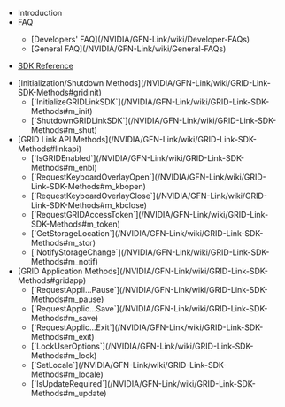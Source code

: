 * Introduction
* FAQ
	<dl>
	   <ul>
		  <li>[Developers' FAQ](/NVIDIA/GFN-Link/wiki/Developer-FAQs)</li>
		  <li>[General FAQ](/NVIDIA/GFN-Link/wiki/General-FAQs)</li>
	   </ul>
	</dl>
* [SDK Reference](/NVIDIA/GFN-Link/wiki/GRID-Link-SDK-Methods)
<dl>
	<ul>
		<li>[Initialization/Shutdown Methods](/NVIDIA/GFN-Link/wiki/GRID-Link-SDK-Methods#gridinit)
			<ul>
				<li>[`InitializeGRIDLinkSDK`](/NVIDIA/GFN-Link/wiki/GRID-Link-SDK-Methods#m_init)</li>
				<li>[`ShutdownGRIDLinkSDK`](/NVIDIA/GFN-Link/wiki/GRID-Link-SDK-Methods#m_shut)</li>
			</ul>
		</li>
		<li>[GRID Link API Methods](/NVIDIA/GFN-Link/wiki/GRID-Link-SDK-Methods#linkapi)
			<ul>
				<li>[`IsGRIDEnabled`](/NVIDIA/GFN-Link/wiki/GRID-Link-SDK-Methods#m_enbl)</li>
				<li>[`RequestKeyboardOverlayOpen`](/NVIDIA/GFN-Link/wiki/GRID-Link-SDK-Methods#m_kbopen)</li>
				<li>[`RequestKeyboardOverlayClose`](/NVIDIA/GFN-Link/wiki/GRID-Link-SDK-Methods#m_kbclose)</li>
				<li>[`RequestGRIDAccessToken`](/NVIDIA/GFN-Link/wiki/GRID-Link-SDK-Methods#m_token)</li>
				<li>[`GetStorageLocation`](/NVIDIA/GFN-Link/wiki/GRID-Link-SDK-Methods#m_stor)</li>
				<li>[`NotifyStorageChange`](/NVIDIA/GFN-Link/wiki/GRID-Link-SDK-Methods#m_notif)</li>
			</ul>
		</li>
		<li>[GRID Application Methods](/NVIDIA/GFN-Link/wiki/GRID-Link-SDK-Methods#gridapp)
			<ul>
				<li>[`RequestAppli...Pause`](/NVIDIA/GFN-Link/wiki/GRID-Link-SDK-Methods#m_pause)</li>
				<li>[`RequestApplic...Save`](/NVIDIA/GFN-Link/wiki/GRID-Link-SDK-Methods#m_save)</li>
				<li>[`RequestApplic...Exit`](/NVIDIA/GFN-Link/wiki/GRID-Link-SDK-Methods#m_exit)</li>
				<li>[`LockUserOptions`](/NVIDIA/GFN-Link/wiki/GRID-Link-SDK-Methods#m_lock)</li>
				<li>[`SetLocale`](/NVIDIA/GFN-Link/wiki/GRID-Link-SDK-Methods#m_locale)</li>
				<li>[`IsUpdateRequired`](/NVIDIA/GFN-Link/wiki/GRID-Link-SDK-Methods#m_update)</li>
			</ul>
		</li>
	</ul>
</dl>
	